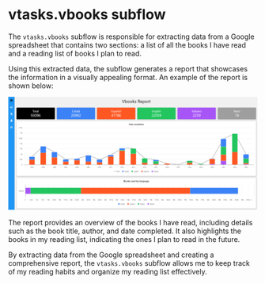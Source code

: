 # vtasks.vbooks subflow

The `vtasks.vbooks` subflow is responsible for extracting data from a Google spreadsheet that contains two sections: a list of all the books I have read and a reading list of books I plan to read.

Using this extracted data, the subflow generates a report that showcases the information in a visually appealing format. An example of the report is shown below:

![vbooks_report](images/vbooks_report.png)

The report provides an overview of the books I have read, including details such as the book title, author, and date completed. It also highlights the books in my reading list, indicating the ones I plan to read in the future.

By extracting data from the Google spreadsheet and creating a comprehensive report, the `vtasks.vbooks` subflow allows me to keep track of my reading habits and organize my reading list effectively.
